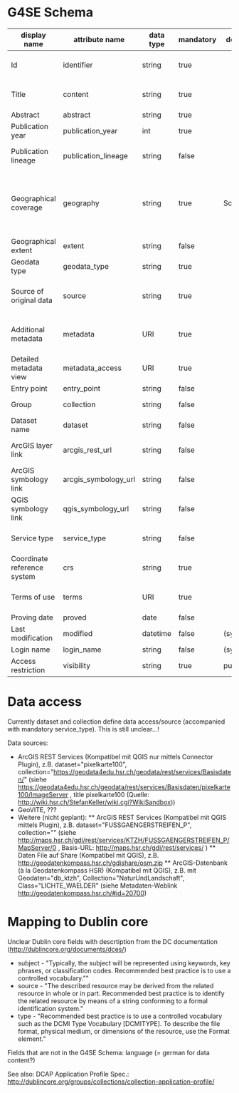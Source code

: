 # G4SE Schema

| display name                | attribute name      | data type | mandatory| default | dublin core | enumeration values                         | documentation                                                                                                                      |
|-----------------------------|-------------------- |-----------|----------|---------|-------------|--------------------------------------------|------------------------------------------------------------------------------------------------------------------------------------|
| Id                          | identifier          | string    | true     |         | identifier  |                                            | Identifier unique within G4SE; tbd. can be e.g. PREFIX+data_provider_id                                                            |
| Title                       | content             | string    | true     |         | title       |                                            | Metadata Record title (SK: Why not attr.name 'title'?)                                                                             |
| Abstract                    | abstract            | string    | true     |         | description |                                            | Multi line record abstract                                                                                                         |
| Publication year            | publication_year    | int       | true     |         | date        |                                            | Year of initial publication                                                                                                        |
| Publication lineage         | publication_lineage | string    | false    |         |             |                                            | Comma separated publication   year lineage (passed publications)                                                                   |
| Geographical coverage       | geography           | string    | true     | Schweiz | coverage    |                                            | Official BFS (Swiss Federal Statistical Office) geographical   description. Use largest covered unit (Municipality < Canton < CH). |
| Geographical extent         | extent              | string    | false    |         |             |                                            | BBox. Must be WSG84.                                                                                                               |
| Geodata type                | geodata_type        | string    | true     |         |             | raster, vector                             | Geodatatype of original data                                                                                                       |
| Source of original data     | source              | string    | true     |         | creator     |                                            | Contract partner for original data e.g. swisstopo, Canton xy... (ev. canton dept.?)                                                |
| Additional metadata         | metadata            | URI       | true     |         | relation    |                                            | URI to pdf or fileshare with several pdfs containing aditional Metadata                                                            |
| Detailed metadata view      | metadata_access     | URI       | true     |         |             |                                            | URI to the detailed view of the metadata record in GeoVITe or Portal                                                               |
| Entry point                 | entry_point         | string    | false    |         |             |                                            | Entry point ???                                                                                                                    |
| Group                       | collection          | string    | false    |         |             |                                            | Group name or feature dataset ???                                                                                                  |
| Dataset name                | dataset             | string    | false    |         |             |                                            | Dataset (in future ev. file name)                                                                                                  |
| ArcGIS layer link           | arcgis_rest_url     | string    | false    |         |             |                                            | Weblink to a file (.pitem) hosted on a G4SE share close to metadata                                                                |
| ArcGIS symbology link       | arcgis_symbology_url| string    | false    |         |             |                                            | Weblink to a file (.lyr) hosted on a G4SE share close to metadata                                                                  |
| QGIS symbology link         | qgis_symbology_url  | string    | false    |         |             |                                            | Weblink to a file (.sld) hosted on a G4SE share close to metadata                                                                  |
| Service type                | service_type        | string    | false    |         | format      | WMS,WFS,GeoVite,FeatureService,ImageService| Service type (KES: more ArcGIS Services missing?)                                                                                  |
| Coordinate reference system | crs                 | string    | true     |         |             | LV03, LV95, WGS84                          | CRS of original data (EPSG)                                                                                                        |
| Terms of use                | terms               | URI       | true     |         | rights      |                                            | URI to PDF with information about the terms of use                                                                                 |
| Proving date                | proved              | date      | false    |         |             |                                            | Most recent proving date                                                                                                           |
| Last modification           | modified            | datetime  | false    | (system)|             |                                            | Most recent modification time                                                                                                      |
| Login name                  | login_name          | string    | false    | (system)| contributor |                                            | Metadata Author name                                                                                                               |
| Access restriction          | visibility          | string    | true     | public  |             | public, test, hsr-internal                 | Metadata visibility in front end                                                                                                   |

# Data access
Currently dataset and collection define data access/source (accompanied with mandatory service_type). This is still unclear...!

Data sources:
* ArcGIS REST Services (Kompatibel mit QGIS nur mittels Connector Plugin), z.B. dataset="pixelkarte100", collection="https://geodata4edu.hsr.ch/geodata/rest/services/Basisdaten/" (siehe https://geodata4edu.hsr.ch/geodata/rest/services/Basisdaten/pixelkarte100/ImageServer , title pixelkarte100  (Quelle: http://wiki.hsr.ch/StefanKeller/wiki.cgi?WikiSandbox))
* GeoVITE, ???
* Weitere (nicht geplant):
** ArcGIS REST Services (Kompatibel mit QGIS mittels Plugin), z.B. dataset="FUSSGAENGERSTREIFEN_P", collection="" (siehe http://maps.hsr.ch/gdi/rest/services/KTZH/FUSSGAENGERSTREIFEN_P/MapServer/0 , Basis-URL: http://maps.hsr.ch/gdi/rest/services/ )
** Daten File auf Share (Kompatibel mit QGIS), z.B. http://geodatenkompass.hsr.ch/gdishare/osm.zip 
** ArcGIS-Datenbank (à la Geodatenkompass HSR) (Kompatibel mit QGIS), z.B. mit Geodaten="db_ktzh",  Collection="NaturUndLandschaft", Class="LICHTE_WAELDER" (siehe Metadaten-Weblink http://geodatenkompass.hsr.ch/#id=20700)

# Mapping to Dublin core

Unclear Dublin core fields with descrtiption from the DC documentation (http://dublincore.org/documents/dces/)
* subject - "Typically, the subject will be represented using keywords, key phrases, or classification codes. Recommended best practice is to use a controlled vocabulary.""
* source - "The described resource may be derived from the related resource in whole or in part. Recommended best practice is to identify the related resource by means of a string conforming to a formal identification system."
* type - "Recommended best practice is to use a controlled vocabulary such as the DCMI Type Vocabulary [DCMITYPE]. To describe the file format, physical medium, or dimensions of the resource, use the Format element."

Fields that are not in the G4SE Schema: language (= german for data content?)

See also: DCAP Application Profile Spec.: http://dublincore.org/groups/collections/collection-application-profile/
